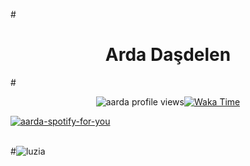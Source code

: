 #<h1 align="center">Arda Daşdelen</h1>

#<p align="center"><img src="https://komarev.com/ghpvc/?username=ardadasdelen" alt="aarda profile views"><a href="https://github.com/ardadasdelen"><a/><a href="https://bit.ly/ardadasdelen"><img src="https://wakatime.com/badge/user/a5a7e9a1-f323-41da-a78c-cef00e6d45a5.svg" alt="Waka Time" /></a></p><p align="center">
  

[![aarda-spotify-for-you](https://spotify-github-profile.kittinanx.com/api/view?uid=su8ifhnt52og805ngstk1hcej&cover_image=false&theme=default&show_offline=false&background_color=121212&interchange=false&bar_color=53b14f&bar_color_cover=true)](https://spotify-github-profile.kittinanx.com/api/view?uid=su8ifhnt52og805ngstk1hcej&redirect=true)

<br />
#<img src="https://profile-readme-generator.com/assets/snake.svg" alt="luzia" />
